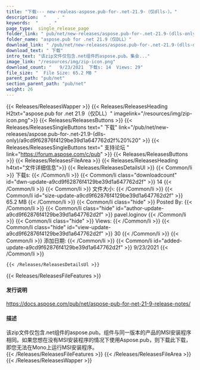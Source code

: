 ```yaml
---
title: "下载--- new-realeas-aspose.pub-for-.net-21.9-（仅dlls-）。" 
description:  "    . " 
keywords:  "    . " 
page_type:  single_release_page
folder_link: " pub/net/new-releases/aspose.pub-for-.net-21.9-(dlls-only)/"
folder_name: "aspose.pub for .net 21.9（仅DLL）"
download_link: " /pub/net/new-releases/aspose.pub-for-.net-21.9-(dlls-only)/a9cd9f62876f4129be39d1a647762d2f"
download_text: " 下载"
intro_text: "该zip文件仅包含.net组件的aspose.pub。集会..."
image_link: "/resources/img/zip-icon.png"
download_count: "   9/23/2021  下载s: 14  Views: 29"
file_size: "  File Size: 65.2 MB "
parent_path: "pub/net"
section_parent_path: "pub/net"
weight: 26
---
```


{{< Releases/ReleasesWapper >}}
  {{< Releases/ReleasesHeading H2txt="aspose.pub for .net 21.9（仅DLL）" imagelink="/resources/img/zip-icon.png">}}
  {{< Releases/ReleasesButtons >}}
    {{< Releases/ReleasesSingleButtons text=" 下载" link="/pub/net/new-releases/aspose.pub-for-.net-21.9-(dlls-only)/a9cd9f62876f4129be39d1a647762d2f%20%20" >}}
    {{< Releases/ReleasesSingleButtons text=" 支持论坛 " link="https://forum.aspose.com/c/pub" >}}
  {{< Releases/ReleasesButtons >}}
  {{< Releases/ReleasesFileArea >}}
    {{< Releases/ReleasesHeading h4txt="文件详细信息">}}
    {{< Releases/ReleasesDetailsUl >}}
            {{< Common/li  >}} 下载s: {{< /Common/li >}} 
      {{< Common/li class="downloadcount" id="dwn-update-a9cd9f62876f4129be39d1a647762d2f" >}} 14 {{< /Common/li >}} 
      {{< Common/li  >}} 文件大小: {{< /Common/li >}} 
      {{< Common/li id="size-update-a9cd9f62876f4129be39d1a647762d2f" >}} 65.2 MB {{< /Common/li >}} 
      {{< Common/li  class="hide" >}} Posted By: {{< /Common/li >}} 
      {{< Common/li class="hide" id="author-update-a9cd9f62876f4129be39d1a647762d2f" >}} pavel.loginov {{< /Common/li >}} 
      {{< Common/li class="hide"  >}} Views: {{< /Common/li >}} 
      {{< Common/li class="hide" id="view-update-a9cd9f62876f4129be39d1a647762d2f" >}} 30 {{< /Common/li >}} 
      {{< Common/li  >}} 添加日期: {{< /Common/li >}} 
      {{< Common/li id="added-update-a9cd9f62876f4129be39d1a647762d2f" >}} 9/23/2021 {{< /Common/li >}} 

    {{< /Releases/ReleasesDetailsUl >}}

  {{< Releases/ReleasesFileFeatures >}}
      <h4>发行说明</h4><div><a href="https://docs.aspose.com/pub/net/aspose-pub-for-net-21-9-release-notes/">https://docs.aspose.com/pub/net/aspose-pub-for-net-21-9-release-notes/</a></div><h4>描述</h4><div class="HTMLDescription">该zip文件仅包含.net组件的aspose.pub。组件与同一版本的产品的MSI安装程序相同。如果您想在没有MSI安装程序的情况下使用Aspose.pub，则下载此下载，即您无法在Mono上运行MSI安装程序。</div>
  {{< /Releases/ReleasesFileFeatures >}}
 {{< /Releases/ReleasesFileArea >}}
{{< /Releases/ReleasesWapper >}}


